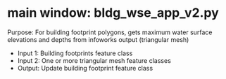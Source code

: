 # main window: bldg_wse_app_v2.py
Purpose: For building footprint polygons, gets maximum water surface elevations and depths from infoworks output (triangular mesh)
- Input 1: Building footprints feature class
- Input 2: One or more triangular mesh feature classes
- Output:  Update building footprint feature class
